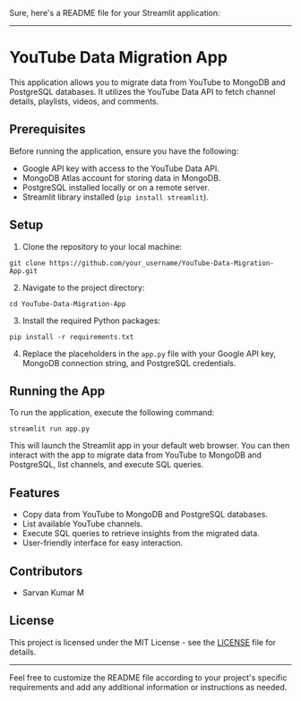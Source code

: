 Sure, here's a README file for your Streamlit application:

---

# YouTube Data Migration App

This application allows you to migrate data from YouTube to MongoDB and PostgreSQL databases. It utilizes the YouTube Data API to fetch channel details, playlists, videos, and comments.

## Prerequisites

Before running the application, ensure you have the following:

- Google API key with access to the YouTube Data API.
- MongoDB Atlas account for storing data in MongoDB.
- PostgreSQL installed locally or on a remote server.
- Streamlit library installed (`pip install streamlit`).

## Setup

1. Clone the repository to your local machine:

```
git clone https://github.com/your_username/YouTube-Data-Migration-App.git
```

2. Navigate to the project directory:

```
cd YouTube-Data-Migration-App
```

3. Install the required Python packages:

```
pip install -r requirements.txt
```

4. Replace the placeholders in the `app.py` file with your Google API key, MongoDB connection string, and PostgreSQL credentials.

## Running the App

To run the application, execute the following command:

```
streamlit run app.py
```

This will launch the Streamlit app in your default web browser. You can then interact with the app to migrate data from YouTube to MongoDB and PostgreSQL, list channels, and execute SQL queries.

## Features

- Copy data from YouTube to MongoDB and PostgreSQL databases.
- List available YouTube channels.
- Execute SQL queries to retrieve insights from the migrated data.
- User-friendly interface for easy interaction.

## Contributors

- Sarvan Kumar M

## License

This project is licensed under the MIT License - see the [LICENSE](LICENSE) file for details.

---

Feel free to customize the README file according to your project's specific requirements and add any additional information or instructions as needed.
